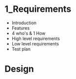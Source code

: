 # 1_Requirements
* Introduction
* Features
* 4 who's & 1 How
* High level requirements
* Low level requirements
* Test plan 

# Design

